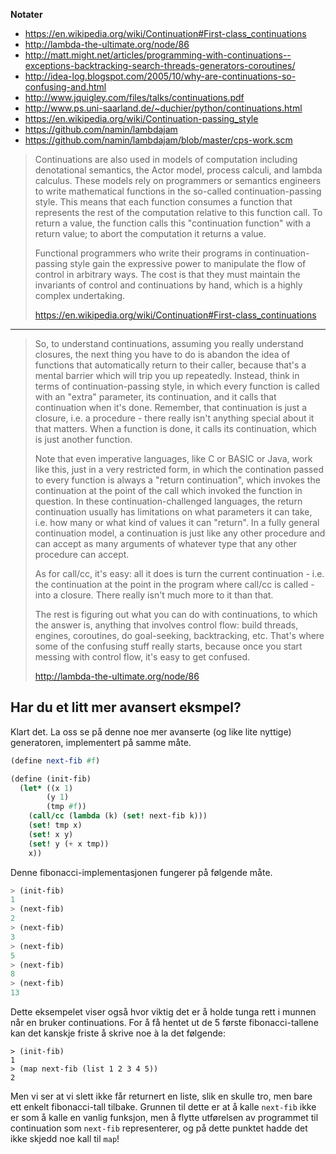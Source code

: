 **Notater**

- <https://en.wikipedia.org/wiki/Continuation#First-class_continuations>  
- <http://lambda-the-ultimate.org/node/86>  
- <http://matt.might.net/articles/programming-with-continuations--exceptions-backtracking-search-threads-generators-coroutines/>  
- <http://idea-log.blogspot.com/2005/10/why-are-continuations-so-confusing-and.html>
- <http://www.jquigley.com/files/talks/continuations.pdf>
- <http://www.ps.uni-saarland.de/~duchier/python/continuations.html>
- <https://en.wikipedia.org/wiki/Continuation-passing_style>
- <https://github.com/namin/lambdajam>
- <https://github.com/namin/lambdajam/blob/master/cps-work.scm>

> Continuations are also used in models of computation including denotational semantics, the Actor model, process calculi, and lambda calculus. These models rely on programmers or semantics engineers to write mathematical functions in the so-called continuation-passing style. This means that each function consumes a function that represents the rest of the computation relative to this function call. To return a value, the function calls this "continuation function" with a return value; to abort the computation it returns a value.
>
> Functional programmers who write their programs in continuation-passing style gain the expressive power to manipulate the flow of control in arbitrary ways. The cost is that they must maintain the invariants of control and continuations by hand, which is a highly complex undertaking.
>
> <https://en.wikipedia.org/wiki/Continuation#First-class_continuations>

---

> So, to understand continuations, assuming you really understand closures, the next thing you have to do is abandon the idea of functions that automatically return to their caller, because that's a mental barrier which will trip you up repeatedly. Instead, think in terms of continuation-passing style, in which every function is called with an "extra" parameter, its continuation, and it calls that continuation when it's done. Remember, that continuation is just a closure, i.e. a procedure - there really isn't anything special about it that matters. When a function is done, it calls its continuation, which is just another function.
>
> Note that even imperative languages, like C or BASIC or Java, work like this, just in a very restricted form, in which the contination passed to every function is always a "return continuation", which invokes the continuation at the point of the call which invoked the function in question. In these continuation-challenged languages, the return continuation usually has limitations on what parameters it can take, i.e. how many or what kind of values it can "return". In a fully general continuation model, a continuation is just like any other procedure and can accept as many arguments of whatever type that any other procedure can accept.
>
> As for call/cc, it's easy: all it does is turn the current continuation - i.e. the continuation at the point in the program where call/cc is called - into a closure. There really isn't much more to it than that.
>
> The rest is figuring out what you can do with continuations, to which the answer is, anything that involves control flow: build threads, engines, coroutines, do goal-seeking, backtracking, etc. That's where some of the confusing stuff really starts, because once you start messing with control flow, it's easy to get confused. 
>
> <http://lambda-the-ultimate.org/node/86>



## Har du et litt mer avansert eksmpel?

Klart det. La oss se på denne noe mer avanserte (og like lite nyttige) generatoren, implementert på samme måte.

```scheme
(define next-fib #f)

(define (init-fib)
  (let* ((x 1) 
        (y 1) 
        (tmp #f))
    (call/cc (lambda (k) (set! next-fib k)))
    (set! tmp x)
    (set! x y)
    (set! y (+ x tmp))
    x))
```

Denne fibonacci-implementasjonen fungerer på følgende måte.

```scheme
> (init-fib)
1
> (next-fib)
2
> (next-fib)
3
> (next-fib)
5
> (next-fib)
8
> (next-fib)
13
```

Dette eksempelet viser også hvor viktig det er å holde tunga rett i munnen når en bruker continuations. For å få hentet ut de 5 første fibonacci-tallene kan det kanskje friste å skrive noe à la det følgende:

```
> (init-fib)
1
> (map next-fib (list 1 2 3 4 5))
2
```

Men vi ser at vi slett ikke får returnert en liste, slik en skulle tro, men bare ett enkelt fibonacci-tall tilbake. Grunnen til dette er at å kalle `next-fib` ikke er som å kalle en vanlig funksjon, men å flytte utførelsen av programmet til continuation som `next-fib` representerer, og på dette punktet hadde det ikke skjedd noe kall til `map`!



